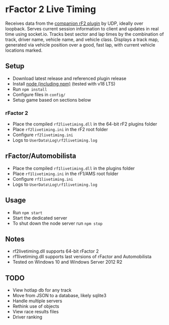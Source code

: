 # rFactor 2 Live Timing

Receives data from the [companion rF2 plugin](https://github.com/mbeader/rf2livetiming-plugin) by UDP, ideally over loopback.
Serves current session information to client and updates in real time using socket.io. 
Tracks best sector and lap times by the combination of track, driver name, vehicle name, and vehicle class.
Displays a track map, generated via vehicle position over a good, fast lap, with current vehicle locations marked.

## Setup

* Download latest release and referenced plugin release
* Install [node (including npm)](https://nodejs.org) (tested with v18 LTS)
* Run `npm install`
* Configure files in `config/`
* Setup game based on sections below

### rFactor 2

* Place the compiled `rf2livetiming.dll` in the 64-bit rF2 plugins folder
* Place `rf2livetiming.ini` in the rF2 root folder
* Configure `rf2livetiming.ini`
* Logs to `UserData\Log\rf2livetiming.log`

## rFactor/Automobilista

* Place the compiled `rf1livetiming.dll` in the plugins folder
* Place `rf1livetiming.ini` in the rF1/AMS root folder
* Configure `rf1livetiming.ini`
* Logs to `UserData\Log\rf1livetiming.log`

## Usage

* Run `npm start`
* Start the dedicated server
* To shut down the node server run `npm stop`

## Notes

* rf2livetiming.dll supports 64-bit rFactor 2
* rf1livetiming.dll supports last versions of rFactor and Automobilista
* Tested on Windows 10 and Windows Server 2012 R2

## TODO

* View hotlap db for any track
* Move from JSON to a database, likely sqlite3
* Handle multiple servers
* Rethink use of objects
* View race results files
* Driver ranking